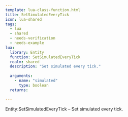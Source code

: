 ```yaml
---
template: lua-class-function.html
title: SetSimulatedEveryTick
icon: lua-shared
tags:
  - lua
  - shared
  - needs-verification
  - needs-example
lua:
  library: Entity
  function: SetSimulatedEveryTick
  realm: shared
  description: "Set simulated every tick."
  
  arguments:
    - name: "simulated"
      type: boolean
  returns:
    
---
```


<div class="lua__search__keywords">
Entity:SetSimulatedEveryTick &#x2013; Set simulated every tick.
</div>
